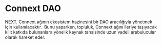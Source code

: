 
# Connext DAO

﻿NEXT, Connext ağının ekosistem hazinesini bir DAO aracılığıyla yönetmek için kullanılacaktır.
﻿
﻿Bunu yaparken, topluluk, Connext ağını ileriye taşıyacak kilit katkıda bulunanlara yönelik kaynak 
﻿tahsisinde uzun vadeli arabulucular olarak hareket eder.
